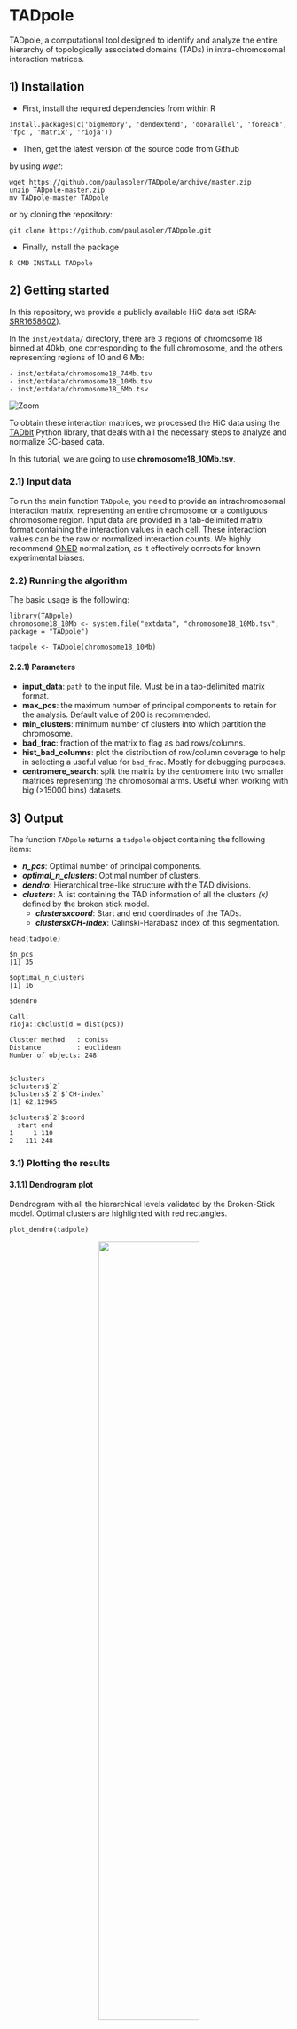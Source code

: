 # TADpole

TADpole, a computational tool designed to identify and analyze the entire hierarchy of topologically associated domains (TADs) in intra-chromosomal interaction matrices.

## 1) Installation

<!--
### 1.1) Using the _devtools_ package

This is the recommended way of installing TADpole.

- First, install the devtools package from CRAN, if it is not already installed

```
install.packages("devtools")
```

- Then, Install the HTADs package from GitHub

```
devtools::install_github("paulasoler/TADpole")
```

### 1.2) Manual installation from source
-->

- First, install the required dependencies from within R

```
install.packages(c('bigmemory', 'dendextend', 'doParallel', 'foreach', 'fpc', 'Matrix', 'rioja'))
```

- Then, get the latest version of the source code from Github

by using _wget_:

```
wget https://github.com/paulasoler/TADpole/archive/master.zip
unzip TADpole-master.zip
mv TADpole-master TADpole
```

or by cloning the repository:

```
git clone https://github.com/paulasoler/TADpole.git
```

- Finally, install the package

```
R CMD INSTALL TADpole
```

## 2) Getting started

In this repository, we provide a publicly available HiC data set (SRA: [SRR1658602](https://www.ebi.ac.uk/ena/data/view/SRR1658602)).

In the `inst/extdata/` directory, there are 3 regions of chromosome 18 binned at 40kb, one corresponding to the full chromosome, and the others representing regions of 10 and 6 Mb:

```
- inst/extdata/chromosome18_74Mb.tsv
- inst/extdata/chromosome18_10Mb.tsv
- inst/extdata/chromosome18_6Mb.tsv
```

![Zoom](https://github.com/paulasoler/TADpole/blob/master/misc/zoom_pictures.png)

To obtain these interaction matrices, we processed the HiC data using the [TADbit](https://github.com/3DGenomes/TADbit) Python library, that deals with all the necessary steps to analyze and normalize 3C-based data.

In this tutorial, we are going to use **chromosome18_10Mb.tsv**.

### 2.1) Input data
To run the main function `TADpole`, you need to provide an intrachromosomal interaction matrix, representing an entire chromosome or a contiguous chromosome region. Input data are provided in a tab-delimited matrix format containing the interaction values in each cell. These interaction values can be the raw or normalized interaction counts. We highly recommend [ONED](https://github.com/qenvio/dryhic) normalization, as it effectively corrects for known experimental biases.


### 2.2) Running the algorithm
The basic usage is the following:

```
library(TADpole)
chromosome18_10Mb <- system.file("extdata", "chromosome18_10Mb.tsv", package = "TADpole")

tadpole <- TADpole(chromosome18_10Mb)
```

#### 2.2.1) Parameters
- **input_data**: `path` to the input file. Must be in a tab-delimited matrix format.
- **max_pcs**: the maximum number of principal components to retain for the analysis. Default value of 200 is recommended.
- **min_clusters**: minimum number of clusters into which partition the chromosome.
- **bad_frac**: fraction of the matrix to flag as bad rows/columns.
- **hist_bad_columns**: plot the distribution of row/column coverage to help in selecting a useful value for `bad_frac`. Mostly for debugging purposes.
- **centromere_search**: split the matrix by the centromere into two smaller matrices representing the chromosomal arms. Useful when working with big (>15000 bins) datasets.

## 3) Output
The function `TADpole` returns a `tadpole` object containing the following items:

- ***n_pcs***: Optimal number of principal components.
- ***optimal_n_clusters***: Optimal number of clusters.
- ***dendro***: Hierarchical tree-like structure with the TAD divisions.
- ***clusters***: A list containing the TAD information of all the clusters _(x)_ defined by the broken stick model.
  + ***clusters$`x`$coord***: Start and end coordinades of the TADs.
  + ***clusters$`x`$CH-index***: Calinski-Harabasz index of this segmentation.

```
head(tadpole)

$n_pcs
[1] 35

$optimal_n_clusters
[1] 16

$dendro

Call:
rioja::chclust(d = dist(pcs))

Cluster method   : coniss
Distance         : euclidean
Number of objects: 248


$clusters
$clusters$`2`
$clusters$`2`$`CH-index`
[1] 62,12965

$clusters$`2`$coord
  start end
1     1 110
2   111 248
```

### 3.1) Plotting the results

#### 3.1.1) Dendrogram plot 
Dendrogram with all the hierarchical levels validated by the Broken-Stick model. Optimal clusters are highlighted with red rectangles. 

```
plot_dendro(tadpole)
```

<p align="center">
<img src="https://github.com/paulasoler/TADpole/blob/master/misc/dendogram-1_2.png" width="60%">
</p>

The optimal segmentation can be overlayed on a symmetric HiC matrix to visualize the called TADs

```
plot_borders(tadpole, chromosome18_10Mb)
```

<p align="center">
<img src="https://github.com/paulasoler/TADpole/blob/master/misc/TAD_partition.png" width="60%" align="center">
</p>

# DiffT Score
Difference score between topological partitions.

### 1) Input data
In the `data/` directory, there are 2 partitions from chromosome 1 obtained in two diferent conditions. Each of them
is a BED-like `data.frame`.

```
- data/control.Rdata
- data/case.Rdata
```

### 2) Computing the DiffT score

```
control <- read.table(system.file("extdata", "control.bed", package = "TADpole"))
case <- read.table(system.file("extdata", "case.bed", package = "TADpole"))

difft_control_case <- diffT(control, case)
```

#### 2.1) Parameters
- **bed_x**, **bed_y**: two `data.frame`s with a BED-like format with 3 columns: chromosome, start and end coordinates of each TAD, in bins.

### 3) Output
The function `diffT` returns a `numeric` vector representing the cumulative the DiffT score along the bins.
The highest local differences between the two matrices can be identified by the sharpest changes in the slope of the function.

<p align="center">
<img src="https://github.com/paulasoler/TADpole/blob/master/misc/DiffT_score.png" width="60%" align="center">
</p>

## Authors

- **Paula Soler Vila** - (https://github.com/paulasoler/)
- **Pol Cuscó Pons** - (https://github.com/nanakiksc/)
- **Marco Di Stefano** - (https://github.com/MarcoDiS)

## References

1. Rao SSP, Huntley MH, Durand NC, Stamenova EK, Bochkov ID, Robinson JT, Sanborn AL, Machol I, Omer AD, Lander ES, Aiden EL. A Three-dimensional Map of the Human Genome at Kilobase Resolution Reveals Principles of Chromatin Looping. Cell. 2014;159:1665–1680.
2. Serra, F., Baù, D., Goodstadt, M., Castillo, D. Filion, G., & Marti-Renom, M.A. (2017). Automatic analysis and 3D-modelling of Hi-C data using TADbit reveals structural features of the fly chromatin colors. PLOS Comp Bio 13(7) e1005665. doi:10.1371/journal.pcbi.1005665
3. Enrique Vidal, François le Dily, Javier Quilez, Ralph Stadhouders, Yasmina Cuartero, Thomas Graf, Marc A Marti-Renom, Miguel Beato, Guillaume J Filion, OneD: increasing reproducibility of Hi-C samples with abnormal karyotypes, Nucleic Acids Research, Volume 46, Issue 8, 4 May 2018, Page e49, https://doi.org/10.1093/nar/gky064
